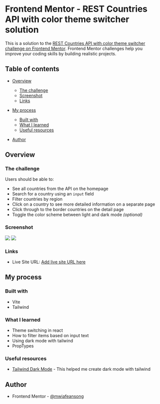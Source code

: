 # Frontend Mentor - REST Countries API with color theme switcher solution

This is a solution to the [REST Countries API with color theme switcher challenge on Frontend Mentor](https://www.frontendmentor.io/challenges/rest-countries-api-with-color-theme-switcher-5cacc469fec04111f7b848ca). Frontend Mentor challenges help you improve your coding skills by building realistic projects.

## Table of contents

- [Overview](#overview)
  - [The challenge](#the-challenge)
  - [Screenshot](#screenshot)
  - [Links](#links)
- [My process](#my-process)

  - [Built with](#built-with)
  - [What I learned](#what-i-learned)
  - [Useful resources](#useful-resources)

- [Author](#author)

## Overview

### The challenge

Users should be able to:

- See all countries from the API on the homepage
- Search for a country using an `input` field
- Filter countries by region
- Click on a country to see more detailed information on a separate page
- Click through to the border countries on the detail page
- Toggle the color scheme between light and dark mode _(optional)_

### Screenshot

![](./screenshot.png)
![](./screenshot-dark-mode.png)

### Links

- Live Site URL: [Add live site URL here](https://your-live-site-url.com)

## My process

### Built with

- Vite
- Tailwind

### What I learned

- Theme switching in react
- How to filter items based on input text
- Using dark mode with tailwind
- PropTypes

### Useful resources

- [Tailwind Dark Mode](https://tailwindcss.com/docs/dark-mode) - This helped me create dark mode with tailwind

## Author

- Frontend Mentor - [@mwiafeansong](https://www.frontendmentor.io/profile/mwiafeansong)
